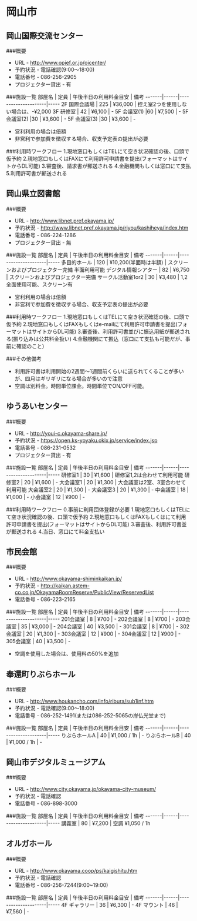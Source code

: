 # 岡山市

## 岡山国際交流センター

###概要
* URL - http://www.opief.or.jp/oicenter/
* 予約状況 - 電話確認(9:00～18:00)
* 電話番号 - 086-256-2905
* プロジェクター貸出 - 有

###施設一覧
 部屋名 | 定員 | 午後半日の利用料金目安 | 備考 
-------|------|---------------------|-----
 2F 国際会議場 | 225 | ¥36,000 | 控え室2つを使用しない場合は、-¥2,000 
 3F 研修室 | 42 | ¥6,100 | - 
 5F 会議室(1) |60 | ¥7,500 | - 
 5F 会議室(2) |30 | ¥3,600 | - 
 5F 会議室(3) |30 | ¥3,600 | -  

* 営利利用の場合は倍額
* 非営利で参加費を徴収する場合、収支予定表の提出が必要


###利用時ワークフロー
1.現地窓口もしくはTELにて空き状況確認の後、口頭で仮予約
2.現地窓口もしくはFAXにて利用許可申請書を提出(フォーマットはサイトからDL可能)
3.審査後、請求書が郵送される
4.金融機関もしくは窓口にて支払
5.利用許可書が郵送される



## 岡山県立図書館

###概要
* URL - http://www.libnet.pref.okayama.jp/
* 予約状況 - http://www.libnet.pref.okayama.jp/riyou/kashiheya/index.htm
* 電話番号 - 086-224-1286
* プロジェクター貸出 - 無

###施設一覧
 部屋名 | 定員 | 午後半日の利用料金目安 | 備考 
-------|------|---------------------|-----
 多目的ホール | 120 | ¥10,200(半面時は半額) | スクリーンおよびプロジェクター完備 半面利用可能
 デジタル情報シアター | 82 | ¥6,750 | スクリーンおよびプロジェクター完備
 サークル活動室1or2 | 30 | ¥3,480 | 1,2全面使用可能、スクリーン有

* 営利利用の場合は倍額
* 非営利で参加費を徴収する場合、収支予定表の提出が必要

###利用時ワークフロー
1.現地窓口もしくはTELにて空き状況確認の後、口頭で仮予約
2.現地窓口もしくはFAXもしくはe-mailにて利用許可申請書を提出(フォーマットはサイトからDL可能)
3.審査後、利用許可書並びに振込用紙が郵送される(振り込みは公共料金扱い)
4.金融機関にて振込（窓口にて支払も可能だが、事前に確認のこと）

###その他備考
* 利用許可書は利用開始の2週間～1週間前くらいに送られてくることが多いが、四月はギリギリになる場合が多いので注意
* 空調は別料金。時間単位課金。時間単位でON/OFF可能。


## ゆうあいセンター

###概要
* URL - http://youi-c.okayama-share.jp/
* 予約状況 - https://open.ks-yoyaku.okix.jp/service/index.jsp
* 電話番号 - 086-231-0532
* プロジェクター貸出 - 有

###施設一覧
 部屋名 | 定員 | 午後半日の利用料金目安 | 備考 
-------|------|---------------------|-----
 研修室1 | 30 | ¥1,600 | 研修室1,2は合わせて利用可能
 研修室2 | 20 | ¥1,600 | - 
 大会議室1 | 20 | ¥1,300 | 大会議室は2室、3室合わせて利用可能
 大会議室2 | 20 | ¥1,300 | - 
 大会議室3 | 20 | ¥1,300 | - 
 中会議室 | 18 | ¥1,000 | - 
 小会議室 | 12 | ¥900 | - 

###利用時ワークフロー
0.事前に利用団体登録が必要
1.現地窓口もしくはTELにて空き状況確認の後、口頭で仮予約
2.現地窓口もしくはFAXもしくはにて利用許可申請書を提出(フォーマットはサイトからDL可能)
3.審査後、利用許可書並が郵送される
4.当日、窓口にて料金支払い


## 市民会館

###概要
* URL - http://www.okayama-shiminkaikan.jp/
* 予約状況 - http://kaikan.astem-co.co.jp/OkayamaRoomReserve/PublicView/ReservedList
* 電話番号 - 086-223-2165

###施設一覧
 部屋名 | 定員 | 午後半日の利用料金目安 | 備考 
-------|------|---------------------|-----
 201会議室 | 8 | ¥700 | -
 202会議室 | 8 | ¥700 | -
 203会議室 | 35 | ¥3,000 | -
 204会議室 | 40 | ¥3,500 | -
 301会議室 | 8 | ¥700 | -
 302会議室 | 20 | ¥1,300 | -
 303会議室 | 12 | ¥900 | -
 304会議室 | 12 | ¥900 | -
 305会議室 | 40 | ¥3,500 | -

* 空調を使用した場合は、使用料の50%を追加


## 奉還町りぶらホール

###概要
* URL - http://www.houkancho.com/info/ribura/sub1inf.htm 
* 予約状況 - 電話確認(9:00～18:00)
* 電話番号 - 086-252-1491(または086-252-5065の岸仏光堂まで)

###施設一覧
 部屋名 | 定員 | 午後半日の利用料金目安 | 備考 
-------|------|---------------------|-----
 りぶらホールA | 40 | ¥1,000 / 1h | -
 りぶらホールB | 40 | ¥1,000 / 1h | -


## 岡山市デジタルミュージアム

###概要
* URL - http://www.city.okayama.jp/okayama-city-museum/ 
* 予約状況 - 電話確認
* 電話番号 - 086-898-3000

###施設一覧
部屋名 | 定員 | 午後半日の利用料金目安 | 備考 
-------|------|---------------------|-----
 講義室 | 80 | ¥7,200 | 空調 ¥1,050 / 1h



## オルガホール

###概要
* URL - http://www.okayama.coop/ps/kaigishitu.htm 
* 予約状況 - 電話確認
* 電話番号 - 086-256-7244(9:00~19:00)

###施設一覧
部屋名 | 定員 | 午後半日の利用料金目安 | 備考 
-------|------|---------------------|-----
 4F ギャラリー | 36 | ¥6,300 | -
 4F マウント | 46 | ¥7,560 | -